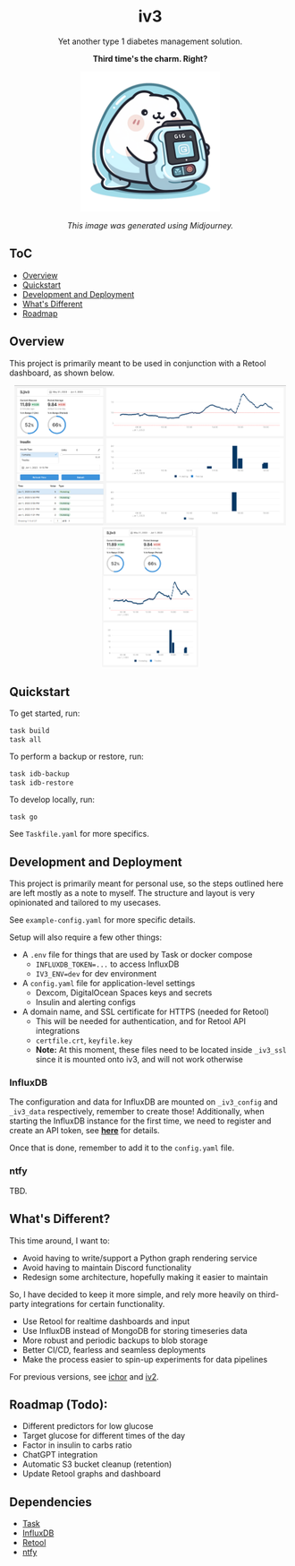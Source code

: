 <div align="center">

# iv3
Yet another type 1 diabetes management solution.

**Third time's the charm. Right?**

<img src="./.media/ghost_gopher.png" width="250" height="250">

*This image was generated using Midjourney.*

</div>

## ToC
- [Overview](#overview)
- [Quickstart](#quickstart)
- [Development and Deployment](#development-and-deployment)
- [What's Different](#whats-different)
- [Roadmap](#roadmap-todo)

## Overview
This project is primarily meant to be used in conjunction with a Retool dashboard, as shown below.

<div style="text-align: center;">
	<a href=".media/iv3_desktop_retool.png"><img src=".media/iv3_desktop_retool.png" height="250"/></a>
	<a href=".media/iv3_mobile_retool.png"><img src=".media/iv3_mobile_retool.png" height="250"/></a>
</div>

## Quickstart
To get started, run:
```
task build
task all
```

To perform a backup or restore, run:
```
task idb-backup
task idb-restore
```

To develop locally, run:
```
task go
```

See `Taskfile.yaml` for more specifics.

## Development and Deployment
This project is primarily meant for personal use, so the steps outlined here are left mostly as a note to myself. The structure and layout is very opinionated and tailored to my usecases.

See `example-config.yaml` for more specific details.

Setup will also require a few other things:
- A `.env` file for things that are used by Task or docker compose
    - `INFLUXDB_TOKEN=...` to access InfluxDB
    - `IV3_ENV=dev` for dev environment
- A `config.yaml` file for application-level settings
    - Dexcom, DigitalOcean Spaces keys and secrets
    - Insulin and alerting configs
- A domain name, and SSL certificate for HTTPS (needed for Retool)
    - This will be needed for authentication, and for Retool API integrations
    - `certfile.crt`, `keyfile.key`
	- **Note:** At this moment, these files need to be located inside `_iv3_ssl` since it is mounted onto iv3, and will not work otherwise

### InfluxDB
The configuration and data for InfluxDB are mounted on `_iv3_config` and `_iv3_data` respectively, remember to create those! Additionally, when starting the InfluxDB instance for the first time, we need to register and create an API token, see [**here**](https://hub.docker.com/_/influxdb) for details.

Once that is done, remember to add it to the `config.yaml` file.

### ntfy

TBD.

## What's Different?
This time around, I want to:
- Avoid having to write/support a Python graph rendering service
- Avoid having to maintain Discord functionality
- Redesign some architecture, hopefully making it easier to maintain

So, I have decided to keep it more simple, and rely more heavily on third-party integrations for certain functionality.
- Use Retool for realtime dashboards and input
- Use InfluxDB instead of MongoDB for storing timeseries data
- More robust and periodic backups to blob storage
- Better CI/CD, fearless and seamless deployments
- Make the process easier to spin-up experiments for data pipelines

For previous versions, see [ichor](https://github.com/algao1/ichor) and [iv2](https://github.com/algao1/iv2).

## Roadmap (Todo):
- Different predictors for low glucose
- Target glucose for different times of the day
- Factor in insulin to carbs ratio
- ChatGPT integration
- Automatic S3 bucket cleanup (retention)
- Update Retool graphs and dashboard

## Dependencies
- [Task](https://taskfile.dev/)
- [InfluxDB](https://www.influxdata.com/)
- [Retool](https://retool.com/)
- [ntfy](https://ntfy.sh/)
